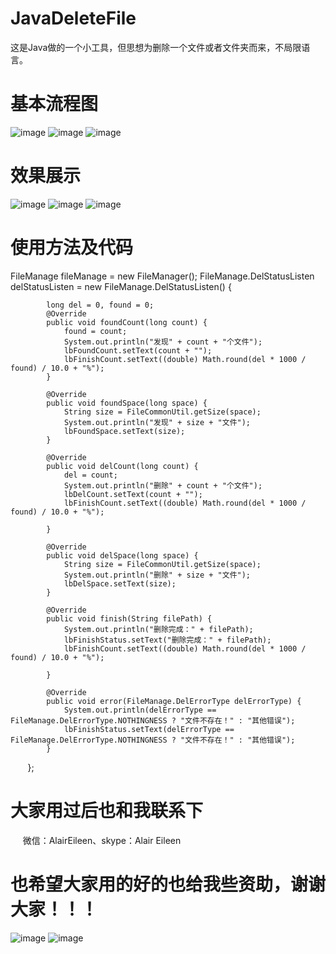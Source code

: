 # JavaDeleteFile
这是Java做的一个小工具，但思想为删除一个文件或者文件夹而来，不局限语言。
# 基本流程图
![image](https://github.com/AlairEileen/JavaDeleteFile/blob/master/Resources/Resources/%E6%96%87%E4%BB%B6%E5%88%A0%E9%99%A4%E6%B5%81%E7%A8%8B%E4%BC%81%E4%B8%9A%E7%89%881.jpg)
![image](https://github.com/AlairEileen/JavaDeleteFile/blob/master/Resources/Resources/%E6%96%87%E4%BB%B6%E5%88%A0%E9%99%A4%E6%B5%81%E7%A8%8B%E4%BC%81%E4%B8%9A%E7%89%882.jpg)
![image](https://github.com/AlairEileen/JavaDeleteFile/blob/master/Resources/Resources/%E6%96%87%E4%BB%B6%E5%88%A0%E9%99%A4%E6%B5%81%E7%A8%8B%E4%BC%81%E4%B8%9A%E7%89%883.jpg)
# 效果展示
![image](https://github.com/AlairEileen/JavaDeleteFile/blob/master/Resources/Resources/01.png)
![image](https://github.com/AlairEileen/JavaDeleteFile/blob/master/Resources/Resources/02.png)
![image](https://github.com/AlairEileen/JavaDeleteFile/blob/master/Resources/Resources/03.png)
# 使用方法及代码
 FileManage fileManage = new FileManager();
 FileManage.DelStatusListen delStatusListen = new FileManage.DelStatusListen() {

            long del = 0, found = 0;
            @Override
            public void foundCount(long count) {
                found = count;
                System.out.println("发现" + count + "个文件");
                lbFoundCount.setText(count + "");
                lbFinishCount.setText((double) Math.round(del * 1000 / found) / 10.0 + "%");
            }

            @Override
            public void foundSpace(long space) {
                String size = FileCommonUtil.getSize(space);
                System.out.println("发现" + size + "文件");
                lbFoundSpace.setText(size);
            }

            @Override
            public void delCount(long count) {
                del = count;
                System.out.println("删除" + count + "个文件");
                lbDelCount.setText(count + "");
                lbFinishCount.setText((double) Math.round(del * 1000 / found) / 10.0 + "%");

            }

            @Override
            public void delSpace(long space) {
                String size = FileCommonUtil.getSize(space);
                System.out.println("删除" + size + "文件");
                lbDelSpace.setText(size);
            }

            @Override
            public void finish(String filePath) {
                System.out.println("删除完成：" + filePath);
                lbFinishStatus.setText("删除完成：" + filePath);
                lbFinishCount.setText((double) Math.round(del * 1000 / found) / 10.0 + "%");

            }

            @Override
            public void error(FileManage.DelErrorType delErrorType) {
                System.out.println(delErrorType == FileManage.DelErrorType.NOTHINGNESS ? "文件不存在！" : "其他错误");
                lbFinishStatus.setText(delErrorType == FileManage.DelErrorType.NOTHINGNESS ? "文件不存在！" : "其他错误");
            }
        };
        
# 大家用过后也和我联系下
      微信：AlairEileen、skype：Alair Eileen
# 也希望大家用的好的也给我些资助，谢谢大家！！！
![image](https://github.com/AlairEileen/AlairSpace/blob/master/Resources/WeChatCode.jpg)
![image](https://github.com/AlairEileen/AlairSpace/blob/master/Resources/AlipayCode.jpg)
